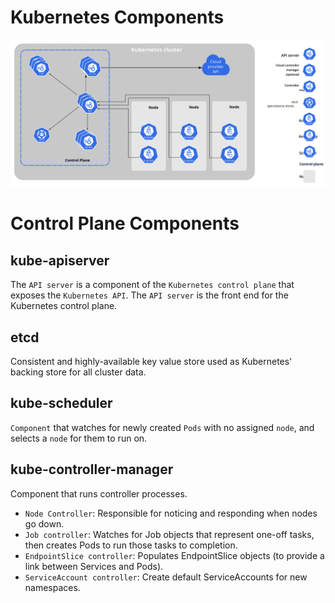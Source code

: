 # **Kubernetes Components**

![components-of-kubernetes](image/components-of-kubernetes.svg)

# Control Plane Components

## kube-apiserver
The `API server` is a component of the `Kubernetes control plane` that exposes the `Kubernetes API`. The `API server` is the front end for the Kubernetes control plane.

## etcd
Consistent and highly-available key value store used as Kubernetes' backing store for all cluster data.

## kube-scheduler
`Component` that watches for newly created `Pods` with no assigned `node`, and selects a `node` for them to run on.

## kube-controller-manager
Component that runs controller processes.

- `Node Controller`: Responsible for noticing and responding when nodes go down.
- `Job controller`: Watches for Job objects that represent one-off tasks, then creates Pods to run those tasks to completion.
- `EndpointSlice controller`: Populates EndpointSlice objects (to provide a link between Services and Pods).
- `ServiceAccount controller`: Create default ServiceAccounts for new namespaces.